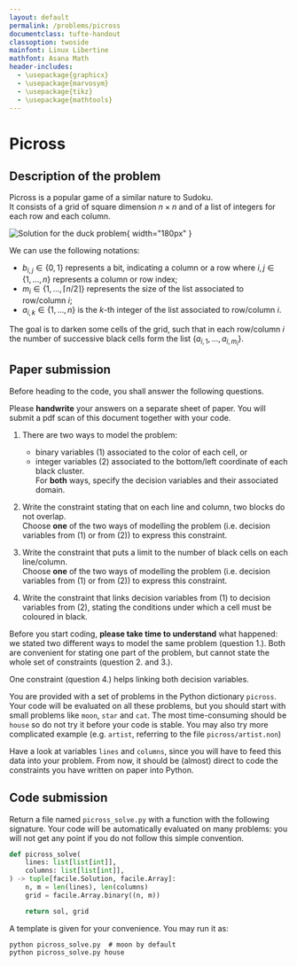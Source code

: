 ```yaml
---
layout: default
permalink: /problems/picross
documentclass: tufte-handout
classoption: twoside
mainfont: Linux Libertine
mathfont: Asana Math
header-includes:
  - \usepackage{graphicx}
  - \usepackage{marvosym}
  - \usepackage{tikz}
  - \usepackage{mathtools}
---
```


# Picross

## Description of the problem

Picross is a popular game of a similar nature to Sudoku.  
It consists of a grid of square dimension $n \times n$ and of a list of integers for each row and each column.

![Solution for the duck problem](./picross_duck.png){ width="180px" }

We can use the following notations:

- $b_{i,j} \in \{0, 1\}$ represents a bit, indicating a column or a row where $i, j \in \{1, ..., n\}$ represents a column or row index;
- $m_i \in \{1, ..., \lceil n/2 \rceil\}$ represents the size of the list associated to row/column $i$;
- $a_{i,k} \in \{1, ..., n\}$ is the $k$-th integer of the list associated to row/column $i$.

The goal is to darken some cells of the grid, such that in each row/column $i$ the number of successive black cells form the list $\{a_{i,1}, ..., a_{i,m_i}\}$.

## Paper submission

Before heading to the code, you shall answer the following questions.

Please **handwrite** your answers on a separate sheet of paper. You will submit a pdf scan of this document together with your code.

1. There are two ways to model the problem:

   - binary variables (1) associated to the color of each cell, or
   - integer variables (2) associated to the bottom/left coordinate of each black cluster.  
     For **both** ways, specify the decision variables and their associated domain.

2. Write the constraint stating that on each line and column, two blocks do not overlap.  
   Choose **one** of the two ways of modelling the problem (i.e. decision variables from (1) or from (2)) to express this constraint.

3. Write the constraint that puts a limit to the number of black cells on each line/column.  
   Choose **one** of the two ways of modelling the problem (i.e. decision variables from (1) or from (2)) to express this constraint.

4. Write the constraint that links decision variables from (1) to decision variables from (2), stating the conditions under which a cell must be coloured in black.

Before you start coding, **please take time to understand** what happened: we stated two different ways to model the same problem (question 1.). Both are convenient for stating one part of the problem, but cannot state the whole set of constraints (question 2. and 3.).

One constraint (question 4.) helps linking both decision variables.

You are provided with a set of problems in the Python dictionary `picross`. Your code will be evaluated on all these problems, but you should start with small problems like `moon`, `star` and `cat`. The most time-consuming should be `house` so do not try it before your code is stable. You may also try more complicated example (e.g. `artist`, referring to the file `picross/artist.non`)

Have a look at variables `lines` and `columns`, since you will have to feed this data into your problem. From now, it should be (almost) direct to code the constraints you have written on paper into Python.

## Code submission

Return a file named `picross_solve.py` with a function with the following signature. Your code will be automatically evaluated on many problems: you will not get any point if you do not follow this simple convention.

```python
def picross_solve(
    lines: list[list[int]],
    columns: list[list[int]],
) -> tuple[facile.Solution, facile.Array]:
    n, m = len(lines), len(columns)
    grid = facile.Array.binary((n, m))

    return sol, grid
```

A template is given for your convenience. You may run it as:

```shell
python picross_solve.py  # moon by default
python picross_solve.py house
```
